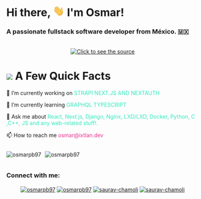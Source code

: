 <h1 align="left">Hi there, <img src="https://raw.githubusercontent.com/ABSphreak/ABSphreak/master/gifs/Hi.gif" width="30px" /> I'm Osmar!</h1>
<div>
<h3 align="left">A passionate  fullstack software developer from México. 🇲🇽</h3>
<div align="center">
	<br>
	<a href="https://raw.githubusercontent.com/sindresorhus/css-in-readme-like-wat/main/readme.md">
		<img src="header.svg" width="800" height="400" alt="Click to see the source">
	</a>
	<br>
</div>
<!-- <img src="https://user-images.githubusercontent.com/36203999/113812230-56c7e800-9733-11eb-80d8-371564b88f82.gif"/> -->
</div>
<h1><img style="height:24px" src="https://github.githubassets.com/images/icons/emoji/unicode/26a1.png"> A Few Quick Facts</h1>
<p> 🔭 I’m currently working on <span style="color:#30E8BD"> STRAPI NEXT.JS AND NEXTAUTH</span></p>
<p> 🌱 I’m currently learning <span style="color:#30E8BD"> GRAPHQL TYPESCRIPT</span></p>
<p> 💬 Ask me about  <span style="color:#30E8BD">React, Next.js, Django, Nginx, LXD/LXD, Docker, Python, C ,C++, JS and any web-related stuff!.</span></p>
<p> 📫 How to reach me <span style="color:#E8308C">osmar@ixtlan.dev</span></p>
<div style="display:flex">
<p align="left" style="margin-right:10px"> <img src="https://komarev.com/ghpvc/?username=osmarpb97&label=Profile%20views&color=0e75b6&style=flat" alt="osmarpb97" /> </p>
<p align="left" style="margin-right:10px"> <img 
    src="https://camo.githubusercontent.com/709f3cbabb06b8896edf6890835a638693bb9f70e6002a959e189190d55d6111/68747470733a2f2f6261646765732e66726170736f66742e636f6d2f6f732f76322f6f70656e2d736f757263652e7376673f763d313033" alt="osmarpb97" /> </p>
</div>


<h3 align="left">Connect with me:</h3>
<p align="center">
<a href="https://codepen.io/osmarpb97" target="blank"><img align="center" src="https://cdn.jsdelivr.net/npm/simple-icons@3.0.1/icons/codepen.svg" alt="osmarpb97" height="30" width="40" /></a>
<a href="https://dev.to/osmarpb97" target="blank"><img align="center" src="https://cdn.jsdelivr.net/npm/simple-icons@3.0.1/icons/dev-dot-to.svg" alt="osmarpb97" height="30" width="40" /></a>
<a href="https://linkedin.com/in/saurav-chamoli" target="blank"><img align="center" src="https://cdn.jsdelivr.net/npm/simple-icons@3.0.1/icons/linkedin.svg" alt="saurav-chamoli" height="30" width="40" /></a>
<a href="https://exercism.io/profiles/osmarpb97" target="blank"><img align="center" src="https://cdn.jsdelivr.net/npm/simple-icons@3.0.1/icons/exercism.svg" alt="saurav-chamoli" height="30" width="30" /></a>
</p>
